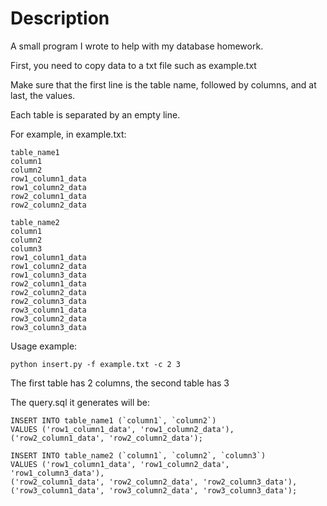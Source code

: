 # Description

A small program I wrote to help with my database homework.

First, you need to copy data to a txt file such as example.txt

Make sure that the first line is the table name, followed by columns, and at last, the values.

Each table is separated by an empty line.


For example, in example.txt:
```
table_name1
column1
column2
row1_column1_data
row1_column2_data
row2_column1_data
row2_column2_data

table_name2
column1
column2
column3
row1_column1_data
row1_column2_data
row1_column3_data
row2_column1_data
row2_column2_data
row2_column3_data
row3_column1_data
row3_column2_data
row3_column3_data
```


Usage example:
```
python insert.py -f example.txt -c 2 3
```
The first table has 2 columns, the second table has 3

The query.sql it generates will be:
```
INSERT INTO table_name1 (`column1`, `column2`) 
VALUES ('row1_column1_data', 'row1_column2_data'),
('row2_column1_data', 'row2_column2_data');

INSERT INTO table_name2 (`column1`, `column2`, `column3`) 
VALUES ('row1_column1_data', 'row1_column2_data', 'row1_column3_data'),
('row2_column1_data', 'row2_column2_data', 'row2_column3_data'),
('row3_column1_data', 'row3_column2_data', 'row3_column3_data');
```

